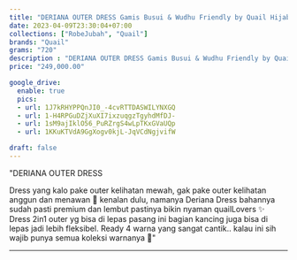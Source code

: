 ```yaml
---
title: "DERIANA OUTER DRESS Gamis Busui & Wudhu Friendly by Quail Hijab"
date: 2023-04-09T23:30:04+07:00
collections: ["RobeJubah", "Quail"]
brands: "Quail"
grams: "720"
description : "DERIANA OUTER DRESS Gamis Busui & Wudhu Friendly by Quail Hijab"
price: "249,000.00"

google_drive:
  enable: true
  pics:
  - url: 1J7kRHYPPQnJI0_-4cvRTTDASWILYNXGQ
  - url: 1-H4RPGuDZjXuXI7ixzuqgzTgyhdMfDJ-
  - url: 1sM9ajIklO56_PuRZrgS4wLpTKxGVaUQp
  - url: 1KKuKTVdA9GgXogv0kjL-JqVCdNgjvifW

draft: false
---
```


"DERIANA OUTER DRESS

Dress yang kalo pake outer kelihatan mewah, gak pake outer kelihatan anggun dan menawan 🌸 kenalan dulu, namanya Deriana
Dress bahannya sudah pasti premium dan lembut pastinya bikin nyaman quailLovers ✨ Dress 2in1 outer yg bisa di lepas pasang ini bagian kancing juga bisa di lepas jadi lebih fleksibel. Ready 4 warna yang sangat cantik.. kalau ini sih wajib punya semua koleksi warnanya 🥰"

---    
 

